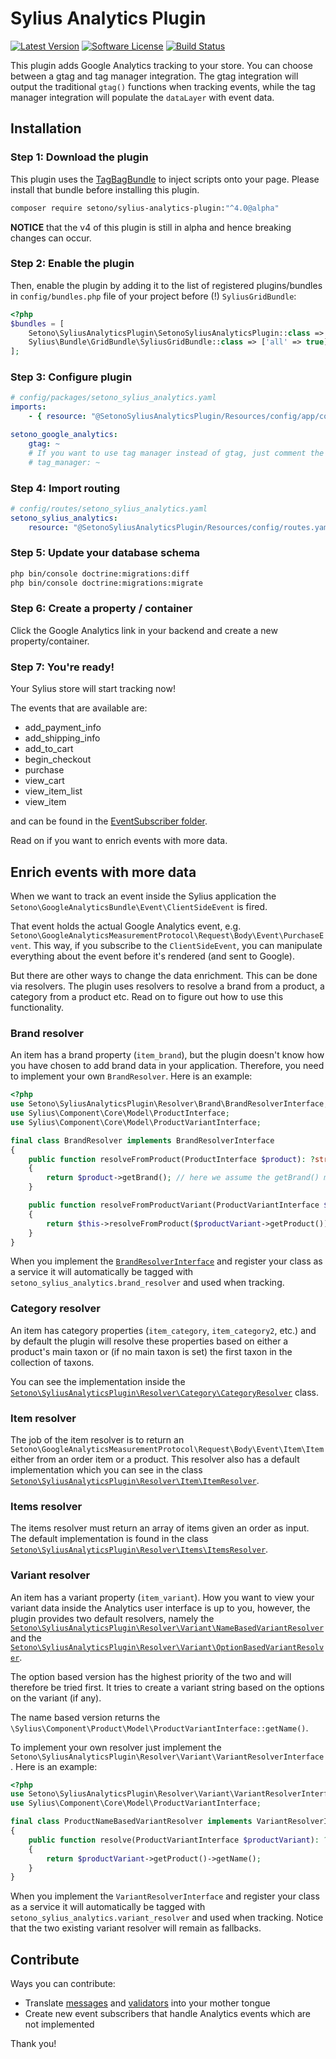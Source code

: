 # Sylius Analytics Plugin

[![Latest Version][ico-version]][link-packagist]
[![Software License][ico-license]](LICENSE)
[![Build Status][ico-github-actions]][link-github-actions]

This plugin adds Google Analytics tracking to your store. You can choose between a gtag and tag manager integration.
The gtag integration will output the traditional `gtag()` functions when tracking events, while the tag manager integration
will populate the `dataLayer` with event data.

## Installation

### Step 1: Download the plugin

This plugin uses the [TagBagBundle](https://github.com/Setono/TagBagBundle) to inject scripts onto your page.
Please install that bundle before installing this plugin.

```bash
composer require setono/sylius-analytics-plugin:"^4.0@alpha"
```

**NOTICE** that the v4 of this plugin is still in alpha and hence breaking changes can occur.

### Step 2: Enable the plugin

Then, enable the plugin by adding it to the list of registered plugins/bundles
in `config/bundles.php` file of your project before (!) `SyliusGridBundle`:

```php
<?php
$bundles = [
    Setono\SyliusAnalyticsPlugin\SetonoSyliusAnalyticsPlugin::class => ['all' => true],
    Sylius\Bundle\GridBundle\SyliusGridBundle::class => ['all' => true],
];
```

### Step 3: Configure plugin

```yaml
# config/packages/setono_sylius_analytics.yaml
imports:
    - { resource: "@SetonoSyliusAnalyticsPlugin/Resources/config/app/config.yaml" }

setono_google_analytics:
    gtag: ~
    # If you want to use tag manager instead of gtag, just comment the line above and remove the comment below
    # tag_manager: ~
```

### Step 4: Import routing

```yaml
# config/routes/setono_sylius_analytics.yaml
setono_sylius_analytics:
    resource: "@SetonoSyliusAnalyticsPlugin/Resources/config/routes.yaml"
```

### Step 5: Update your database schema

```bash
php bin/console doctrine:migrations:diff
php bin/console doctrine:migrations:migrate
```

### Step 6: Create a property / container
Click the Google Analytics link in your backend and create a new property/container.

### Step 7: You're ready!
Your Sylius store will start tracking now!

The events that are available are:
- add_payment_info
- add_shipping_info
- add_to_cart
- begin_checkout
- purchase
- view_cart
- view_item_list
- view_item

and can be found in the [EventSubscriber folder](src/EventSubscriber).

Read on if you want to enrich events with more data.

## Enrich events with more data
When we want to track an event inside the Sylius application the `Setono\GoogleAnalyticsBundle\Event\ClientSideEvent` is fired.

That event holds the actual Google Analytics event, e.g. `Setono\GoogleAnalyticsMeasurementProtocol\Request\Body\Event\PurchaseEvent`.
This way, if you subscribe to the `ClientSideEvent`, you can manipulate everything about the event before it's rendered (and sent to Google).

But there are other ways to change the data enrichment. This can be done via resolvers. The plugin uses resolvers to
resolve a brand from a product, a category from a product etc. Read on to figure out how to use this functionality.

### Brand resolver
An item has a brand property (`item_brand`), but the plugin doesn't know how you have chosen to
add brand data in your application. Therefore, you need to implement your own `BrandResolver`. Here is an example:

```php
<?php
use Setono\SyliusAnalyticsPlugin\Resolver\Brand\BrandResolverInterface;
use Sylius\Component\Core\Model\ProductInterface;
use Sylius\Component\Core\Model\ProductVariantInterface;

final class BrandResolver implements BrandResolverInterface
{
    public function resolveFromProduct(ProductInterface $product): ?string
    {
        return $product->getBrand(); // here we assume the getBrand() method will return a brand name or null (if not set)
    }

    public function resolveFromProductVariant(ProductVariantInterface $productVariant): ?string
    {
        return $this->resolveFromProduct($productVariant->getProduct());
    }
}
```

When you implement the [`BrandResolverInterface`](src/Resolver/Brand/BrandResolverInterface.php) and register your class as a service it will automatically
be tagged with `setono_sylius_analytics.brand_resolver` and used when tracking.

### Category resolver
An item has category properties (`item_category`, `item_category2`, etc.) and by default the plugin will resolve these
properties based on either a product's main taxon or (if no main taxon is set) the first taxon in the collection of taxons.

You can see the implementation inside the
[`Setono\SyliusAnalyticsPlugin\Resolver\Category\CategoryResolver`](src/Resolver/Category/CategoryResolver.php) class.

### Item resolver
The job of the item resolver is to return an `Setono\GoogleAnalyticsMeasurementProtocol\Request\Body\Event\Item\Item`
either from an order item or a product. This resolver also has a default implementation which you can see in the class
[`Setono\SyliusAnalyticsPlugin\Resolver\Item\ItemResolver`](src/Resolver/Item/ItemResolver.php).

### Items resolver
The items resolver must return an array of items given an order as input. The default implementation is found in the class
[`Setono\SyliusAnalyticsPlugin\Resolver\Items\ItemsResolver`](src/Resolver/Items/ItemsResolver.php).

### Variant resolver
An item has a variant property (`item_variant`). How you want to view your variant data inside the Analytics
user interface is up to you, however, the plugin provides two default resolvers, namely the
[`Setono\SyliusAnalyticsPlugin\Resolver\Variant\NameBasedVariantResolver`](src/Resolver/Variant/NameBasedVariantResolver.php)
and the [`Setono\SyliusAnalyticsPlugin\Resolver\Variant\OptionBasedVariantResolver`](src/Resolver/Variant/OptionBasedVariantResolver.php).

The option based version has the highest priority of the two and will therefore be tried first. It tries to create a
variant string based on the options on the variant (if any).

The name based version returns the `\Sylius\Component\Product\Model\ProductVariantInterface::getName()`.

To implement your own resolver just implement the `Setono\SyliusAnalyticsPlugin\Resolver\Variant\VariantResolverInterface`.
Here is an example:

```php
<?php
use Setono\SyliusAnalyticsPlugin\Resolver\Variant\VariantResolverInterface;
use Sylius\Component\Core\Model\ProductVariantInterface;

final class ProductNameBasedVariantResolver implements VariantResolverInterface
{
    public function resolve(ProductVariantInterface $productVariant): ?string
    {
        return $productVariant->getProduct()->getName();
    }
}
```

When you implement the `VariantResolverInterface` and register your class as a service it will automatically
be tagged with `setono_sylius_analytics.variant_resolver` and used when tracking. Notice that the two existing
variant resolver will remain as fallbacks.

## Contribute
Ways you can contribute:
* Translate [messages](src/Resources/translations/messages.en.yaml) and [validators](src/Resources/translations/validators.en.yaml) into your mother tongue
* Create new event subscribers that handle Analytics events which are not implemented

Thank you!

[ico-version]: https://poser.pugx.org/setono/sylius-analytics-plugin/v/stable
[ico-license]: https://poser.pugx.org/setono/sylius-analytics-plugin/license
[ico-github-actions]: https://github.com/Setono/SyliusAnalyticsPlugin/workflows/build/badge.svg

[link-packagist]: https://packagist.org/packages/setono/sylius-analytics-plugin
[link-github-actions]: https://github.com/Setono/SyliusAnalyticsPlugin/actions

